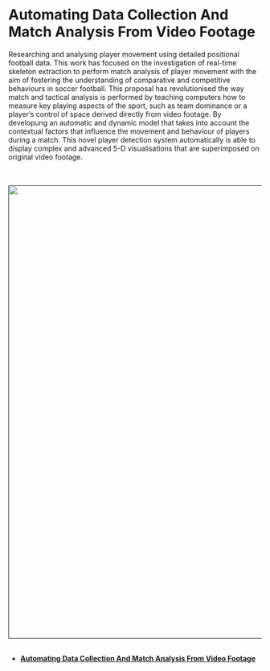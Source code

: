 
# Automating Data Collection And Match Analysis From Video Footage

<p> Researching and analysing player movement using detailed positional football data. This work has focused on the investigation of real-time skeleton
 extraction to perform match analysis of player movement with the aim of fostering the understanding of comparative and competitive behaviours in soccer football.
 This proposal has revolutionised the way match and tactical analysis is performed by teaching computers how to measure key playing aspects of the sport,
 such as team dominance or a player’s control of space derived directly from video footage. By developung an automatic and dynamic model that takes into account
 the contextual factors that influence the movement and behaviour of players during a match. This novel player detection system automatically is able to display
 complex and advanced 5-D visualisations that are superimposed on original video footage.</p>
 
 <br><br/> 
[<img src="https://github.com/Xiuhcoatl-013/Soccer/blob/main/Soccer/Soccer___%5Bimages%5D/Sports%2BPerformance%2BAnalysis%2B-%2BAutomated%2BData%2BCollection%2B5.gif" width="900px" height="auto"/>]()
<br><br/>

- [__Automating Data Collection And Match Analysis From Video Footage__](https://github.com/Xiuhcoatl-013/Soccer/blob/main/Soccer/Soccer.ipynb)